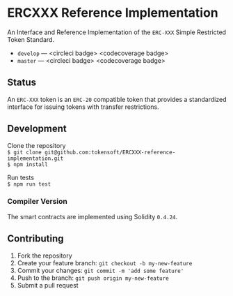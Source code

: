 # ERCXXX Reference Implementation
An Interface and Reference Implementation of the `ERC-XXX` Simple Restricted Token Standard.

* `develop` — \<circleci badge> \<codecoverage badge>
* `master` — \<circleci badge> \<codecoverage badge>

## Status
An `ERC-XXX` token is an `ERC-20` compatible token that provides a standardized interface for issuing tokens with transfer restrictions.

## Development
Clone the repository  
`$ git clone git@github.com:tokensoft/ERCXXX-reference-implementation.git`  
`$ npm install`

Run tests  
`$ npm run test`

### Compiler Version
The smart contracts are implemented using Solidity `0.4.24`.

## Contributing
1. Fork the repository
2. Create your feature branch: `git checkout -b my-new-feature`
3. Commit your changes: `git commit -m 'add some feature'`
4. Push to the branch: `git push origin my-new-feature`
5. Submit a pull request